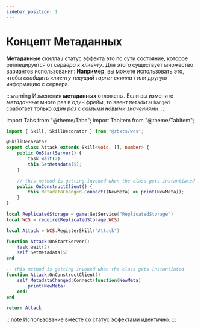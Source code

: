 ```yaml
---
sidebar_position: 1
---
```


# Концепт Метаданных

**Метаданные** скилла / статус эффекта это по сути состояние, которое реплецируется от *сервера к клиенту*. Для этого существует множество вариантов использования: **Например**, вы можете использовать это, чтобы *сообщить клиенту* *текущий таргет скилла* / или другую информацию с сервера.

:::warning
Изменения **метаданных** отложены.
Если вы измените *метаданные* много раз в один фрейм, то эвент `MetadataChanged` сработает только *один раз* с
*самыми новыми значениями*.
:::

import Tabs from "@theme/Tabs";
import TabItem from "@theme/TabItem";

<Tabs groupId="languages">
<TabItem value="TypeScript" default>

```ts title="attack.ts" showLineNumbers
import { Skill, SkillDecorator } from "@rbxts/wcs";

@SkillDecorator
export class Attack extends Skill<void, [], number> {
	public OnStartServer() {
		task.wait(2)
		this.SetMetadata(5);
	}

	// this method is getting invoked when the class gets instantiated
	public OnConstructClient() {
		this.MetadataChanged.Connect((NewMeta) => print(NewMeta));
	}
}
```

</TabItem>
<TabItem value="Luau">

```lua title="attack.lua" showLineNumbers
local ReplicatedStorage = game:GetService("ReplicatedStorage")
local WCS = require(ReplicatedStorage.WCS)

local Attack = WCS.RegisterSkill("Attack")

function Attack:OnStartServer()
	task.wait(2)
	self:SetMetadata(5)
end

-- this method is getting invoked when the class gets instantiated
function Attack:OnConstructClient()
	self.MetadataChanged:Connect(function(NewMeta)
		print(NewMeta)
	end)
end

return Attack
```

</TabItem>
</Tabs>

:::note
Использование вместе со статус эффектами идентично.
:::
